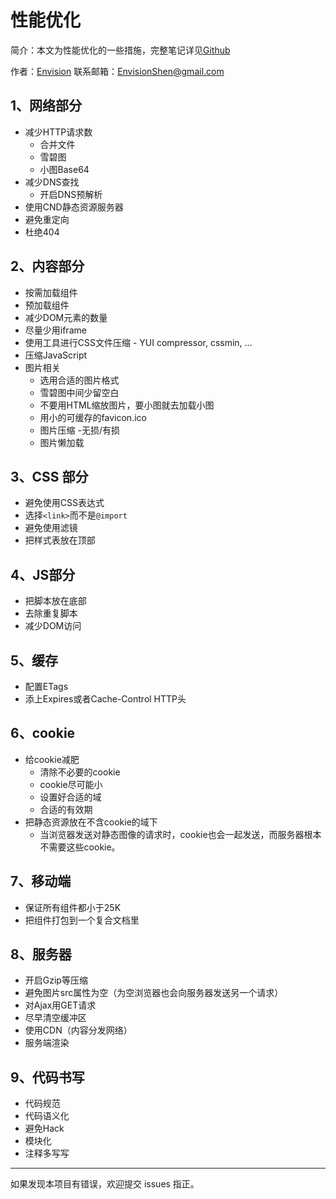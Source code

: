 # 性能优化

简介：本文为性能优化的一些措施，完整笔记详见[Github](https://github.com/MrEnvision/Front-end_learning_notes)

作者：[Envision](https://github.com/MrEnvision)         联系邮箱：[EnvisionShen@gmail.com](mailto:EnvisionShen@gmail.com)



## 1、网络部分

- 减少HTTP请求数
  - 合并文件
  - 雪碧图
  - 小图Base64
- 减少DNS查找
  - 开启DNS预解析
- 使用CND静态资源服务器
- 避免重定向
- 杜绝404

## 2、内容部分

- 按需加载组件
- 预加载组件
- 减少DOM元素的数量
- 尽量少用iframe
- 使用工具进行CSS文件压缩 - YUI compressor, cssmin, ...
- 压缩JavaScript
- 图片相关
  - 选用合适的图片格式
  - 雪碧图中间少留空白
  - 不要用HTML缩放图片，要小图就去加载小图
  - 用小的可缓存的favicon.ico
  - 图片压缩 -无损/有损
  - 图片懒加载

## 3、CSS 部分

- 避免使用CSS表达式
- 选择`<link>`而不是`@import`
- 避免使用滤镜
- 把样式表放在顶部

## 4、JS部分

- 把脚本放在底部
- 去除重复脚本
- 减少DOM访问

## 5、缓存

- 配置ETags
- 添上Expires或者Cache-Control HTTP头

## 6、cookie

- 给cookie减肥
  - 清除不必要的cookie
  - cookie尽可能小
  - 设置好合适的域
  - 合适的有效期
- 把静态资源放在不含cookie的域下
  - 当浏览器发送对静态图像的请求时，cookie也会一起发送，而服务器根本不需要这些cookie。

## 7、移动端

- 保证所有组件都小于25K
- 把组件打包到一个复合文档里

## 8、服务器

- 开启Gzip等压缩
- 避免图片src属性为空（为空浏览器也会向服务器发送另一个请求）
- 对Ajax用GET请求
- 尽早清空缓冲区
- 使用CDN（内容分发网络）
- 服务端渲染

## 9、代码书写

- 代码规范
- 代码语义化
- 避免Hack
- 模块化
- 注释多写写



------

如果发现本项目有错误，欢迎提交 issues 指正。